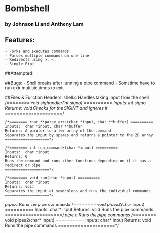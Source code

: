 # Bombshell  
### by Johnson Li and Anthony Lam

## Features:
	- Forks and executes commands
	- Parses multiple commands on one line
	- Redirects using >, <
	- Single Pipe

##Attempted:

##Bugs:
	- Shell breaks after running a pipe command
	- Sometime have to run exit multiple times to exit
	
##Files & Function Headers:
shell.c
	Handles taking input from the shell
	/*======== void sighandler(int signo) ==========
	Inputs:  int signo
	Returns: void
	Checks for the SIGINT and ignores it
	====================*/

	/*======== char **parse_args(char *input, char **buffer) ==========
	Inputs:  char *input, char **buffer
	Returns: A pointer to a two array of the command
	Separates the input by spaces and returns a pointer to the 2D array
	====================*/

	/*======== int run_commands(char *input) ==========
	Inputs:  char *input
	Returns: 0
	Runs the command and runs other functions depending on if it has a redirect or pipe
	====================*/

	/*======== void run(char *input) ==========
	Inputs:  char *input
	Returns: void
	Separates the input at semicolons and runs the individual commands
	====================*/

pipe.c
	Runs the pipe commands
	/*======== void pipes2(char* input) ==========
	Inputs:  char* input
	Returns: void
	Runs the pipe commands
	====================*/
pipe.c
	Runs the pipe commands
	/*======== void pipes2(char* input) ==========
	Inputs:  char* input
	Returns: void
	Runs the pipe commands
	====================*/

